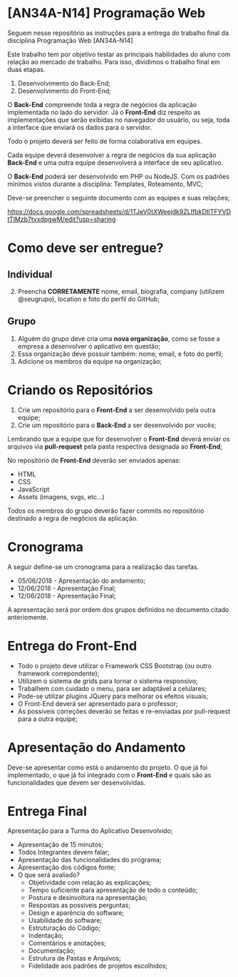 # [AN34A-N14] Programação Web

Seguem nesse repositório as instruções para a entrega do trabalho final da disciplina Programação Web [AN34A-N14]

Este trabalho tem por objetivo testar as principais habilidades do aluno com relação ao mercado de trabalho. Para isso, dividimos o trabalho final em duas etapas.

1. Desenvolvimento do Back-End;
2. Desenvolvimento do Front-End;

O __Back-End__ compreende toda a regra de negócios da aplicação implementada no lado do servidor. Já o __Front-End__ diz respeito as implementações que serão exibidas no navegador do usuário, ou seja, toda a interface que enviará os dados para o servidor.

Todo o projeto deverá ser feito de forma colaborativa em equipes.

Cada equipe deverá desenvolver a regra de negócios da sua aplicação __Back-End__ e uma outra equipe desenvolverá a interface de seu aplicativo.

O __Back-End__ poderá ser desenvolvido em PHP ou NodeJS. Com os padrões mínimos vistos durante a disciplina: Templates, Roteamento, MVC;

Deve-se preencher o seguinte documento com as equipes e suas relações;

https://docs.google.com/spreadsheets/d/1TJeV0tXWeejdk9ZLIfbkDtlTFYVDtTlMzb7tvxdpgwM/edit?usp=sharing

# Como deve ser entregue?

## Individual

2. Preencha **CORRETAMENTE** nome, email, biografia, company (utilizem @seugrupo), location e foto do perfil do GitHub;

## Grupo

1. Alguém do grupo deve cria uma __nova organização__, como se fosse a empresa a desenvolver o aplicativo em questão;
2. Essa organização deve possuir também: nome, email, e foto do perfil;
3. Adicione os membros da equipe na organização;

# Criando os Repositórios

1. Crie um repositório para o __Front-End__ a ser desenvolvido pela outra equipe;
2. Crie um repositório para o __Back-End__ a ser desenvolvido por vocês;

Lembrando que a equipe que for desenvolver o __Front-End__ deverá enviar os arquivos via **pull-request** pela pasta respectiva designada ao __Front-End__;

No repositório de __Front-End__ deverão ser enviados apenas:

+ HTML
+ CSS
+ JavaScript
+ Assets (imagens, svgs, etc...)

Todos os membros do grupo deverão fazer commits no repositório destinado a regra de negócios da aplicação.

# Cronograma

A seguir define-se um cronograma para a realização das tarefas.

+ 05/06/2018 - Apresentação do andamento;
+ 12/06/2018 - Apresentação Final;
+ 12/06/2018 - Apresentação Final;

A apresentação será por ordem dos grupos definidos no documento citado anteriomente.

# Entrega do Front-End

+ Todo o projeto deve utilizar o Framework CSS Bootstrap (ou outro framework correpondente);
+ Utilizem o sistema de grids para tornar o sistema responsivo;
+ Trabalhem com cuidado o menu, para ser adaptável a celulares;
+ Pode-se utilizar plugins JQuery para melhorar os efeitos visuais;
+ O Front-End deverá ser apresentado para o professor;
+ As possíveis correções deverão se feitas e re-enviadas por pull-request para a outra equipe;

# Apresentação do Andamento

Deve-se apresentar como está o andamento do projeto. O que já foi implementado, o que já foi integrado com o __Front-End__ e quais são as funcionalidades que devem ser desenvolvidas.

# Entrega Final

Apresentação para a Turma do Aplicativo Desenvolvido;

+ Apresentação de 15 minutos;
+ Todos Integrantes devem falar;
+ Apresentação das funcionalidades do programa;
+ Apresentação dos códigos fonte;
+ O que será avaliado?
	+ Objetividade com relação as explicações;
	+ Tempo suficiente para apresentação de todo o conteúdo;
	+ Postura e desinvoltura na apresentação;
	+ Respostas as possíveis perguntas;
	+ Design e aparência do software;
	+ Usabilidade do software;
	+ Estruturação do Código;
	+ Indentação;
	+ Comentários e anotações;
	+ Documentação;
	+ Estrutura de Pastas e Arquivos;
	+ Fidelidade aos padrões de projetos escolhidos;